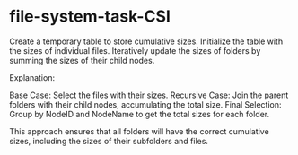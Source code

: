 # file-system-task-CSI


Create a temporary table to store cumulative sizes.
Initialize the table with the sizes of individual files.
Iteratively update the sizes of folders by summing the sizes of their child nodes.

Explanation:

Base Case: Select the files with their sizes.
Recursive Case: Join the parent folders with their child nodes, accumulating the total size.
Final Selection: Group by NodeID and NodeName to get the total sizes for each folder.

This approach ensures that all folders will have the correct cumulative sizes, including the sizes of their subfolders and files.
